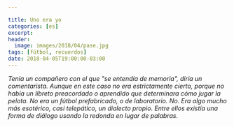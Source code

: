 ```yaml
---

title: Uno era yo
categories: [es]
excerpt:
header:
  image: images/2018/04/pase.jpg
tags: [fútbol, recuerdos]
date: 2018-04-05T19:00:00-03:00
---
```


*Tenía un compañero con el que "se entendía de memoria", diría un comentarista. Aunque en este caso no era estrictamente cierto, porque no había un libreto preacordado o aprendido que determinara cómo jugar la pelota. No era un fútbol prefabricado, o de laboratorio. No. Era algo mucho más esotérico, casi telepático, un dialecto propio. Entre ellos existía una forma de diálogo usando la redonda en lugar de palabras.*
